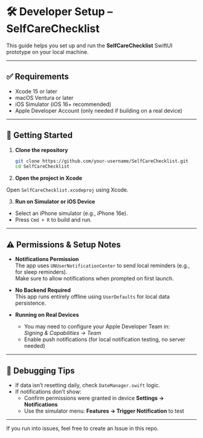 # 🛠️ Developer Setup – SelfCareChecklist

This guide helps you set up and run the **SelfCareChecklist** SwiftUI prototype on your local machine.

---

## ✅ Requirements

- Xcode 15 or later
- macOS Ventura or later
- iOS Simulator (iOS 16+ recommended)
- Apple Developer Account (only needed if building on a real device)

---

## 🚀 Getting Started

1. **Clone the repository**
   ```bash
   git clone https://github.com/your-username/SelfCareChecklist.git
   cd SelfCareChecklist

2. **Open the project in Xcode**

Open `SelfCareChecklist.xcodeproj` using Xcode.

3. **Run on Simulator or iOS Device**

- Select an iPhone simulator (e.g., iPhone 16e).
- Press `Cmd + R` to build and run.

---

## ⚠️ Permissions & Setup Notes

- **Notifications Permission**  
  The app uses `UNUserNotificationCenter` to send local reminders (e.g., for sleep reminders).  
  Make sure to allow notifications when prompted on first launch.

- **No Backend Required**  
  This app runs entirely offline using `UserDefaults` for local data persistence.

- **Running on Real Devices**
  - You may need to configure your Apple Developer Team in:  
    *Signing & Capabilities → Team*
  - Enable push notifications (for local notification testing, no server needed)

---

## 🧪 Debugging Tips

- If data isn’t resetting daily, check `DateManager.swift` logic.
- If notifications don’t show:
  - Confirm permissions were granted in device **Settings → Notifications**
  - Use the simulator menu: **Features → Trigger Notification** to test

---

If you run into issues, feel free to create an Issue in this repo.
